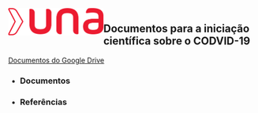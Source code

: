 <img src="./una.png" width="193px" height="55px" align="left">

## Documentos para a iniciação científica sobre o CODVID-19

[Documentos do Google Drive](https://drive.google.com/drive/folders/1k1TRbhb2Dg3kQkVrOmlWze7gvhNT8viH)

- ### Documentos

- ### Referências